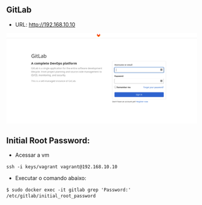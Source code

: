## GitLab

- URL: http://192.168.10.10

<p align="center">
  <img alt="DevOps" src="../../data/gitlab.png">
</p>

## Initial Root Password: 

- Acessar a vm
```console
ssh -i keys/vagrant vagrant@192.168.10.10
```

- Executar o comando abaixo:
```console
$ sudo docker exec -it gitlab grep 'Password:' /etc/gitlab/initial_root_password
```
